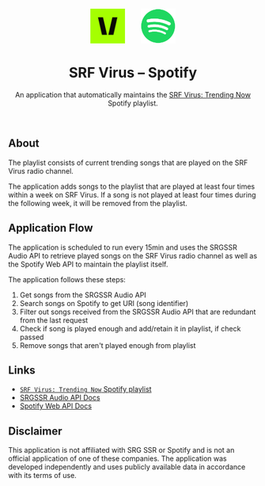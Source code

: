 <p align="center">
    <div align="center">
        <img src="assets/srfvirus_icon.png" height="70px">
        &nbsp;&nbsp;&nbsp;&nbsp;&nbsp;&nbsp;
        <img src="assets/spotify_icon.png" height="70px">
    </div>
    <h1 align="center">SRF Virus – Spotify</h1>
    <p align="center">
        An application that automatically maintains the 
        <a href="https://open.spotify.com/playlist/6c6OWdem6i3ekL60K1SiKu">SRF Virus: Trending Now</a> 
        Spotify playlist.
    </p>
</p>

<br>

## About

The playlist consists of current trending songs that are played on the SRF Virus radio channel. 

The application adds songs to the playlist that are played at least four times within a week on SRF Virus. 
If a song is not played at least four times during the following week, it will be removed from the playlist.

## Application Flow

The application is scheduled to run every 15min and uses the SRGSSR Audio API to retrieve played songs
on the SRF Virus radio channel as well as the Spotify Web API to maintain the playlist itself.

The application follows these steps:

1. Get songs from the SRGSSR Audio API
2. Search songs on Spotify to get URI (song identifier)
3. Filter out songs received from the SRGSSR Audio API that are redundant from the last request
4. Check if song is played enough and add/retain it in playlist, if check passed
5. Remove songs that aren't played enough from playlist

## Links

- [`SRF Virus: Trending Now` Spotify playlist](https://open.spotify.com/playlist/6c6OWdem6i3ekL60K1SiKu)
- [SRGSSR Audio API Docs](https://developer.srgssr.ch/api-catalog/srgssr-audio-0)
- [Spotify Web API Docs](https://developer.spotify.com/documentation/web-api)

## Disclaimer

This application is not affiliated with SRG SSR or Spotify and is not an official 
application of one of these companies. The application was developed independently and uses 
publicly available data in accordance with its terms of use.
